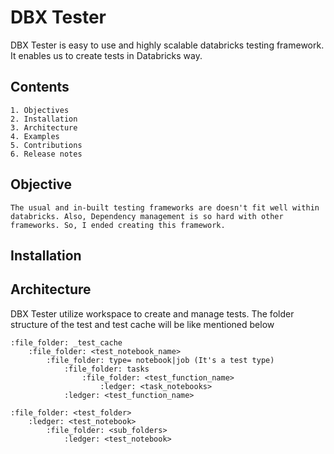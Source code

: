 # DBX Tester

DBX Tester is easy to use and highly scalable databricks testing framework. It enables us to create tests in Databricks way.

## Contents
    1. Objectives
    2. Installation
    3. Architecture 
    4. Examples
    5. Contributions
    6. Release notes

## Objective
    The usual and in-built testing frameworks are doesn't fit well within databricks. Also, Dependency management is so hard with other frameworks. So, I ended creating this framework.

## Installation

## Architecture
DBX Tester utilize workspace to create and manage tests. The folder structure of the test and test cache will be like mentioned below

```
:file_folder: _test_cache
    :file_folder: <test_notebook_name>
        :file_folder: type= notebook|job (It's a test type)
            :file_folder: tasks
                :file_folder: <test_function_name>
                    :ledger: <task_notebooks>
            :ledger: <test_function_name>

:file_folder: <test_folder>
    :ledger: <test_notebook>
        :file_folder: <sub_folders>
            :ledger: <test_notebook>
```
